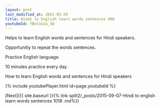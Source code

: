 ```yaml
---
layout: post
last_modified_at: 2021-03-29
title: Hindi to English learn words sentences 996 
youtubeId: fBst1n2u_3Q
---
```

 
 
Helps to learn English words and sentences for Hindi speakers.

Opportunitiy to repeat the words sentences. 

Practice English language. 
 
10 minutes practice every day. 
 
How to learn English words and sentences for Hindi speakers 
 
{% include youtubePlayer.html id=page.youtubeId %}
 
 
[Next]({{ site.baseurl }}{% link  split2/_posts/2015-09-07-Hindi to english learn words sentences 1018 .md%})
 
